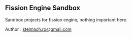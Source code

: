 ## Fission Engine Sandbox

Sandbox projects for fission engine, nothing important here.

Author : stelmach.ro@gmail.com
